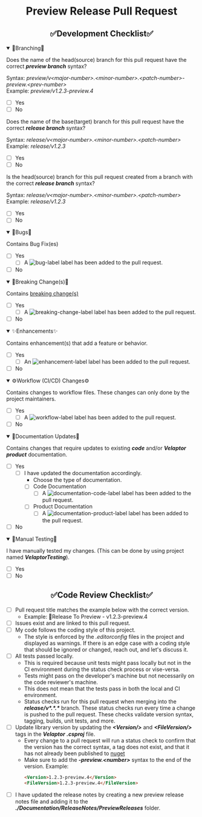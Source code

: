 <!--
    !! NOTE !! - ONLY PROJECT OWNERS AND MAINTAINERS CAN CREATE PRODUCTION AND PREVIEW RELEASE PULL REQUESTS
    Please use the "preview-release-pr" pull request template if you have contributions to make.
-->
<!--suppress HtmlDeprecatedAttribute -->
<h1 style="font-weight:bold" align="center">Preview Release Pull Request</h1>


<h2 style="font-weight:bold" align="center">✅Development Checklist✅</h2>

<details open><summary>🌳Branching🌳</summary>

Does the name of the head(source) branch for this pull request have the correct **_preview branch_** syntax?

Syntax: _preview/v&lt;major-number&gt;.&lt;minor-number&gt;.&lt;patch-number&gt;-preview.&lt;prev-number&gt;_  
Example: _preview/v1.2.3-preview.4_
- [ ] Yes
- [ ] No

Does the name of the base(target) branch for this pull request have the correct **_release branch_** syntax?

Syntax: _release/v&lt;major-number&gt;.&lt;minor-number&gt;.&lt;patch-number&gt;_  
Example: _release/v1.2.3_
- [ ] Yes
- [ ] No

Is the head(source) branch for this pull request created from a branch with the correct **_release branch_** syntax?

Syntax: _release/v&lt;major-number&gt;.&lt;minor-number&gt;.&lt;patch-number&gt;_  
Example: _release/v1.2.3_
- [ ] Yes
- [ ] No
</details>


<details open><summary>🐛Bugs🐛</summary>

Contains Bug Fix(es)
- [ ] Yes
  - [ ] A ![bug-label](https://user-images.githubusercontent.com/85414302/150812958-10b202a8-84ae-45fb-b7cb-7f4fb68e0e8c.png) label has been added to the pull request.
- [ ] No
</details>


<details open><summary>🧨Breaking Change(s)🧨</summary>

Contains [breaking change(s)](https://docs.microsoft.com/en-us/dotnet/core/compatibility/#modifications-to-the-public-contract)
- [ ] Yes
  - [ ] A ![breaking-change-label](https://user-images.githubusercontent.com/85414302/154378943-8e684157-2138-404d-ba19-b9d76061c12e.png) label has been added to the pull request.
- [ ] No
</details>


<details open><summary>✨Enhancements✨</summary>

Contains enhancement(s) that add a feature or behavior.
- [ ] Yes
  - [ ] An ![enhancement-label](https://user-images.githubusercontent.com/85414302/150804213-bd043c7b-54d2-4562-ad3f-69a07723a5ef.png) label has been added to the pull request.
- [ ]  No
</details>


<details open><summary>⚙️Workflow (CI/CD) Changes⚙️</summary>

Contains changes to workflow files. These changes can only done by the project maintainers.
- [ ] Yes
  - [ ] A ![workflow-label](https://user-images.githubusercontent.com/85414302/150814606-314933ca-86c7-4edb-99cb-62d2198b20d9.png) label has been added to the pull request.
- [ ] No
</details>


<details open><summary>📃Documentation Updates📃</summary>

Contains changes that require updates to existing **_code_** and/or **_Velaptor product_** documentation.
- [ ] Yes
  - [ ] I have updated the documentation accordingly.
    - Choose the type of documentation.
    - [ ] Code Documentation
      - [ ] A ![documentation-code-label](https://user-images.githubusercontent.com/85414302/154672489-8079ed03-b8ff-41ff-9864-1e2ae55300cc.png) label has been added to the pull request.
    - [ ] Product Documentation
      - [ ] A ![documentation-product-label](https://user-images.githubusercontent.com/85414302/154672508-5ac50eb7-67f8-4cdf-92b9-fe5fcbd93b14.png) label has been added to the pull request.
- [ ] No
</details>

<details open><summary>🧪Manual Testing🧪</summary>

I have manually tested my changes. (This can be done by using project named **_VelaptorTesting_**).
- [ ] Yes
- [ ] No
</details>


<h2 style="font-weight:bold" align="center">✅Code Review Checklist✅</h2>

<!-- Go over all of the following points, and put an `x` in all the boxes that apply. -->
<!-- If you're unsure about any of these, don't hesitate to ask. We're here to help! -->
- [ ] Pull request title matches the example below with the correct version.
  - Example: 🚀Release To Preview - v1.2.3-preview.4
- [ ] Issues exist and are linked to this pull request.
- [ ] My code follows the coding style of this project.
  - The style is enforced by the *.editorconfig* files in the project and displayed as warnings.  If there is an edge case with a coding style that should be ignored or changed, reach out, and let's discuss it.
- [ ] All tests passed locally.
  - This is required because unit tests might pass locally but not in the CI environment during the status check process or vise-versa.
  - Tests might pass on the developer's machine but not necessarily on the code reviewer's machine.
  - This does not mean that the tests pass in both the local and CI environment.
  - Status checks run for this pull request when merging into the **_release/v\*.\*.\*_** branch.  These status checks run every time a change is pushed to the pull request.  These checks validate version syntax, tagging, builds, unit tests, and more.
- [ ] Update library version by updating the **_\<Version/\>_** and **_\<FileVersion/\>_** tags in the **_Velaptor_** **_.csproj_** file.
  - Every change to a pull request will run a status check to confirm that the version has the correct syntax, a tag does not exist, and that it has not already been published to [nuget](https://www.nuget.org/)
  - Make sure to add the **_-preview.\<number\>_** syntax to the end of the version.
    Example:
    ``` html
    <Version>1.2.3-preview.4</Version>
    <FileVersion>1.2.3-preview.4</FileVersion>
    ```
- [ ] I have updated the release notes by creating a new preview release notes file and adding it to the **_./Documentation/ReleaseNotes/PreviewReleases_** folder.
